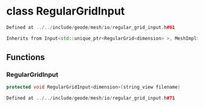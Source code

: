 # class RegularGridInput

```cpp
Defined at ../../include/geode/mesh/io/regular_grid_input.h#61
```

```cpp
Inherits from Input<std::unique_ptr<RegularGrid<dimension> >, MeshImpl>
```



## Functions

### RegularGridInput

```cpp
protected void RegularGridInput<dimension>(string_view filename)
```

```cpp
Defined at ../../include/geode/mesh/io/regular_grid_input.h#71
```



